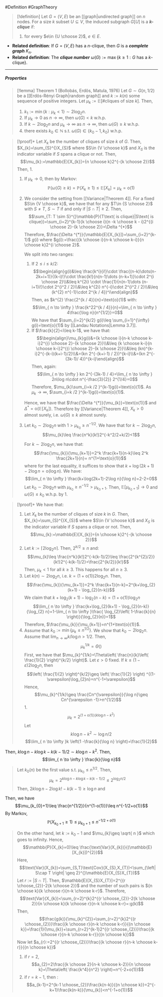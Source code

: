 #Definition #GraphTheory 

> [!definition]
> Let $G=(V,E)$ be an [[graph|undirected graph]] on $n$ nodes. For a size $k$ subset $U\subseteq V$, the induced subgraph $G[U]$ is a ***$k$-clique*** if:
> 1. for every $e\in {U \choose 2}$, $e\in E$.

- **Related definition**: If $G=(V,E)$ has a $n$-clique, then $G$ is a ***complete graph*** $K_{n}$. 
- **Related definition**: The ***clique number*** $\omega(G):=\max \{ k\geq 1:G\text{ has a }k\text{-clique}  \}$.
---
##### Properties

> [!lemma] Theorem 1 (Bollobás, Erdös, Matula, 1976)
> Let $G \sim G(n,1 / 2)$ be a [[Erdös-Rényi Graph|random graph]] and $k:=k(n)$ some sequence of positive integers. Let $\mu_{k}:=\mathbb{E}[\#\text{cliques of size }k]$. Then,
> 1. $k_{1}:=\min\{ k:\mu_{k}<1 \}\sim 2\log_{2}n$.
> 1. If $\mu_{k}\to 0$ as $n\to \infty$, then $\omega(G)< k$ w.h.p.
> 2. If $k\sim 2\log_{2} n$ and  $\mu_{k}\to \infty$ as $n\to \infty$, then $\omega(G)\geq k$ w.h.p.
> 3. there exists $k_0\in \mathbb{N}$ s.t. $\omega(G)\in \{k_{0}-1,k_{0}\}$ w.h.p.

> [!proof]+
> Let $X_{k}$ be the number of cliques of size $k$ of $G$. Then, $X_{k}=\sum_{S}^{}X_{S}$ where $S\in {V \choose k}$ and $X_{S}$ is the indicator variable if $S$ spans a clique or not. Then,$$\mu_{k}:=\mathbb{E}[X_{k}]={n \choose k}2^{-{k \choose 2}}$$
> Then, 
> 1. 
> 1. If $\mu_{k}\to 0$, then by Markov: $$\mathbb{P}(\omega(G)\geq k)=\mathbb{P}(X_{k}\geq 1)\leq \mathbb{E}[X_{k}]=\mu_{k}=\text{o}(1)$$
> 2. We consider the setting from [[Variance|Theorem 4]]. For a fixed $S\in {V \choose k}$, we have that for any $T\in {S \choose 2}$ with $S\neq T$, $S \sim T$ if and only if $\left| S\cap T \right|\geq 2$. Then, $$\sum_{T: T \sim S}^{}\mathbb{P}(T\text{ is clique}|S\text{ is clique})=\sum_{i=2}^{k-1}{k \choose i}{n -k \choose k - i}2^{{i \choose 2}-{k \choose 2}}=\Delta ^{*}$$Therefore, $\frac{\Delta ^{*}}{\mathbb{E}[X_{k}]}=\sum_{i=2}^{k-1}$ $g(i)$ where $g(i):=\frac{{k \choose i}{n-k \choose k-i}}{n \choose k}2^{i \choose 2}$. 
>    
>    We split into two ranges:
>    1. If $2\leq i\leq k / 2$: $$\begin{align}g(i)&\leq \frac{k^i}{i!}\cdot \frac{(n-k)\dots(n-2k+i+1)}{(k-i)!}\cdot \frac{k!}{n(n-1)\dots (n-k+1)}\cdot 2^{i \choose 2}\\&\leq k^{2i} \cdot  \frac{1}{n(n-1)\dots (n-i+1)i!}\cdot 2^{i^2 / 2}\\&\leq  k^{2i} n^{-i}\cdot 2^{i^2 / 2}\\&\leq  (k^{2} n^{-1}\cdot 2^{k / 4})^i\end{align}$$
>       Then, as $k^{2} \frac{2^{k / 4}}{n}=\text{o}(1)$ with:$$\lim_{ n \to \infty } \frac{k^22^{k / 4}}{n}=\lim_{ n \to \infty } 4\frac{\log n}{n^{1/2}}=0$$We have that $\sum_{i=2}^{k/2} g(i)\leq \sum_{i=1}^{\infty} g(i)=\text{o}(1)$ by [[Landau Notations|Lemma 3.7]].
>    2. If $\frac{k}{2}<i\leq k-1$, we have that: $$\begin{align}\mu_{k}g(i)&={k \choose i}{n-k \choose k-i}2^{{i \choose 2}-{k \choose 2}}\\&\leq {k \choose k-i}{n \choose k-i}2^{{i \choose 2}-{k \choose 2}}\\&\leq (kn)^{k-i}2^{-(k-i)(k+i-1)/2}\\&=(kn 2^{-(k+i-1) / 2})^{k-i}\\&=(kn 2^{-(3k-1)/ 4})^{k-i}\end{align}$$Then, again: $$\lim_{ n \to \infty } kn 2^{-(3k-1) / 4}=\lim_{ n \to \infty } 2n\log n\cdot  n^{-\frac{3}{2}} 2^{1/4}=0$$ Therefore, $\mu_{k}\sum_{i=k /2 }^{k-1}g(i)=\text{o}(1)$. As $\mu_{k}\to \infty$, $\sum_{i=k /2 }^{k-1}g(i)=\text{o}(1)$.
>   
> 	 Hence, we have that  $\frac{\Delta ^{*}}{\mu_{k}}=\text{o(1)}$ and $\Delta ^{*}=\text{o}(\mathbb{E}[X_{k}])$. Therefore by [[Variance|Theorem 4]], $X_{k}>0$ almost surely, i.e. $\omega(G)\geq k$ almost surely.
> 3. Let $k_{0}\sim 2\log_{2}n$ with $1>\mu_{k_{0}}\geq n^{-1/2}$. We have that for $k\sim 2\log_{2} n$, $$\mu_{k}\leq \frac{n^k}{k!}2^{-k^2/2+k/2}<1$$
>    
>    For $k\sim 2\log_{2} n$, we have that: $$\frac{\mu_{k}}{\mu_{k+1}}=2^k \frac{k+1}{n-k}\leq 2^k  \frac{2k+1}{n}= n^{1+\text{o}(1)}$$where for the last equality, it suffices to show that  ${k+\log (2k+1)-2\log n}= {\text{o}(\log n)}$. We have: $$\lim_{  n \to \infty } \frac{k+\log(2k+1)-2\log n}{\log n}=2-2=0$$Let $k_{0}\sim 2\log_{2}n$ with $\mu_{k_{0}}\geq n^{-1/2}> \mu_{k_{0}+1}$. Then, $\mathbb{E}[\mu_{k_{0}+1}]\to 0$ and $\omega(G)\leq k_{0}$ w.h.p. by 1. 

> [!proof]+
> We have that:
> 1. Let $X_{k}$ be the number of cliques of size $k$ in $G$. Then, $X_{k}=\sum_{S}^{}X_{S}$ where $S\in {V \choose k}$ and $X_{S}$ is the indicator variable if $S$ spans a clique or not. Then,$$\mu_{k}:=\mathbb{E}[X_{k}]={n \choose k}2^{-{k \choose 2}}$$
> 2. Let $k:=\left\lceil2 \log_{2}n\right\rceil$. Then, $2^{k / 2}\geq n$ and: $$\mu_{k}\leq \frac{n^k}{k!}2^{-k(k-1)/2}\leq \frac{2^{k^{2}/2}}{k!}2^{-k(k-1)/2}=\frac{2^{k/2}}{k!}$$Then, $\mu_{k}<1$ for all $k\geq 3$. This happens for all $n\geq 3$.
> 3. Let $k(n) \sim 2 \log_{2}n$, i.e. $k=(1+\text{o}(1))2\log_{2} n$. Then, $$\frac{\mu_{k}}{\mu_{k+1}}=2^k \frac{k+1}{n-k}=2^{k+\log_{2}(k+1) - \log_{2}(n-k)}$$We claim that $k+\log_{2}(k+1) - \log_{2}(n-k)=(1+\text{o}(1))\log_{2}n$
> 	$$\lim_{ n \to \infty } \frac{k+\log_{2}(k+1) - \log_{2}(n-k)}{\log_{2} n}=1-\lim_{ n \to \infty }\frac{ \log_{2}\left(  1-\frac{k}{n}  \right)}{\log_{2}(n)}=1$$Therefore, $\frac{\mu_{k}}{\mu_{k+1}}=n^{1+\text{o}(1)}$.
> 4. Assume that $k_{0}:=\min\{ \mu_{k}\leq n^{1/2} \}$. We show that $k_{0} \sim 2 \log_{2}n$. Assume that $\lim_{ n \to \infty }k/\log n>1/2$. Then, $$\mu_{k}^{1/k}=\Theta \left(  \right) $$
>    First, we have that $\mu_{k}^{1/k}=\Theta\left( \frac{n}{k}\left( \frac{1}{2} \right)^{k/2} \right)$. Let $\varepsilon>0$ fixed. If $k\leq (1-\varepsilon)2 \log_{2} n$, then $$\left( \frac{1}{2} \right)^{k/2}\geq \left( \frac{1}{2} \right) ^{(1-\varepsilon)\log_{2}n}=n^{-1+\varepsilon}$$Hence, $$\mu_{k}^{1/k}\geq \frac{Cn^{\varepsilon}}{\log n}\geq Cn^{\varepsilon -1}>n^{1/2}$$
> 	  1. 
>    $$\mu_{k}=  2^{(1+\text{o}(1))(k \log n-k^{2})}$$
> Let $$k\log n-k^{2} \sim \log n / 2$$$$\lim_{ n \to \infty }k \left(1 -\frac{k}{\log n} \right)=\frac{1}{2}$$
>    
 Then, $k\log n-k \log k-k(k-1) / 2\sim k \log n-k^{2}$. Then, $$\lim_{ n \to \infty } \frac{k}{\log n}$$
>    
>    Let $k_{0}(n)$ be the first value s.t. $\mu_{k_{0}}\leq n^{1/2}$. Then, $$\mu_{k}=2^{k\log {n}-k\log k-k(k-1) / 2}\leq 2^{\log_{2}n/2}$$Then, $2k\log n-2\log k!-k(k-1)\geq  \log n$ and 
>    
 Then, we have $$\mu_{k_{0}+1}\leq \frac{n^{1/2}}{n^{1-o(1)}}\leq n^{-1/2+o(1)}$$By Markov, $$\mathbb{P}(X_{k_{0}+1}\geq 1)\leq \mu_{k_{0}+1}\leq n^{-1/2+o(1)}$$
> On the other hand, let $k:=k_{0}-1$ and $\mu_{k}\geq \sqrt{ n }$ which goes to infinity. Hence, $$\mathbb{P}(X_{k}=0)\leq \frac{\text{Var}(X_{k})}{(\mathbb{E}[X_{k}])^{2}}$$Here, $$\text{Var}(X_{k})=\sum_{S,T}\text{Cov}(X_{S},X_{T})<\sum_{\left| S\cap T \right| \geq 2}^{}\mathbb{E}(X_{S}X_{T})$$
> Let $r:=\left| S\cap T \right|$. Then, $\mathbb{E}[X_{S}X_{T}]=2^{{r \choose_{2}}-2{k \choose 2}}$ and the number of such pairs is ${n \choose k}{k \choose r}{n-k \choose k-r}$. Therefore, $$\text{Var}(X_{k})<\sum_{r=2}^{k}2^{{r \choose_{2}}-2{k \choose 2}}{n \choose k}{k \choose r}{n-k \choose k-r}=:g(k)$$Then, $$\frac{g(k)}{\mu_{k}^{2}}=\sum_{r=2}^{k}2^{{r \choose_{2}}}\frac{{k \choose r}{n-k \choose k-r}}{{n \choose k}}=\frac{1}{\mu_{k}}+\sum_{r=2}^{k-1}2^{{r \choose_{2}}}\frac{{k \choose r}{n-k \choose k-r}}{{n \choose k}}$$Now let $a_{r}:=2^{{r \choose_{2}}}\frac{{k \choose r}{n-k \choose k-r}}{{n \choose k}}$
> 1. if $r=2$, $$a_{2}=2\frac{{k \choose 2}{n-k \choose k-2}}{n \choose k}=\Theta\left( \frac{k^4}{n^2} \right)=n^{-2+o(1)}$$
> 2. if $r=k-1$, then : $$a_{k-1}=2^{k-1 \choose_{2}}\frac{k(n-k)}{{n \choose k}}=2^{-k+1}\frac{k(n-k)}{\mu_{k}}<n^{-1+o(1)}$$